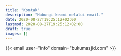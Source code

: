 ```yaml
---
title: "Kontak"
description: "Hubungi keami melalui email."
date: 2020-08-27T19:25:12+02:00
lastmod: 2020-08-27T19:25:12+02:00
draft: true
images: []
---
```


{{< email user="info" domain="bukumasjid.com" >}}
